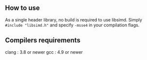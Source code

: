 ## How to use
As a single header library, no build is required to use libsimd.
Simply `#include "libsimd.h"` and specify `-msse4` in your compilation flags.


## Compilers requirements
clang : 3.8 or newer
gcc   : 4.9 or newer
